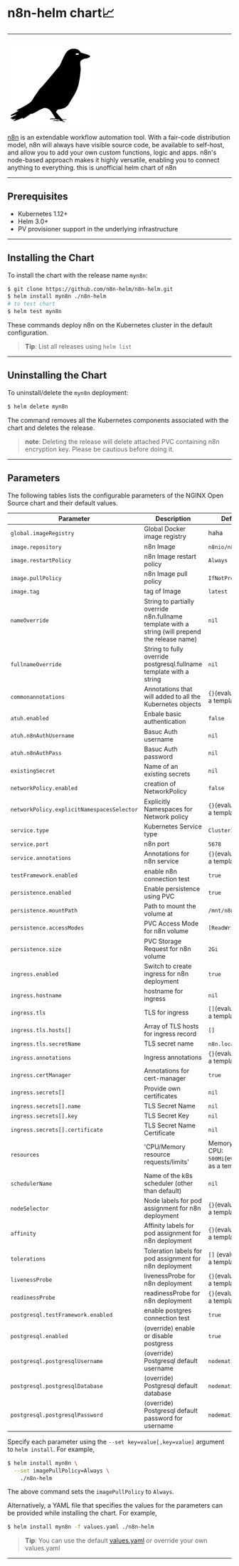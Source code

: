 # n8n-helm chart:chart_with_upwards_trend:
----

![n8n.io - Workflow Automation](https://raw.githubusercontent.com/n8n-io/n8n/master/assets/n8n-logo.png)

[n8n](https://n8n.io/) is an extendable workflow automation tool. With a fair-code distribution model, n8n will always have visible source code, be available to self-host, and allow you to add your own custom functions, logic and apps. n8n's node-based approach makes it highly versatile, enabling you to connect anything to everything. this is unofficial helm chart of n8n

----
## Prerequisites
- Kubernetes 1.12+
- Helm 3.0+
- PV provisioner support in the underlying infrastructure
- ----
## Installing the Chart

To install the chart with the release name `myn8n`:
```sh
$ git clone https://github.com/n8n-helm/n8n-helm.git
$ helm install myn8n ./n8n-helm
# to test chart
$ helm test myn8n
```

These commands deploy n8n on the Kubernetes cluster in the default configuration.

> **Tip**: List all releases using `helm list`
----
## Uninstalling the Chart

To uninstall/delete the `myn8n` deployment:

```bash
$ helm delete myn8n
```

The command removes all the Kubernetes components associated with the chart and deletes the release.

> **note**: Deleting the release will delete attached PVC containing n8n encryption key. Please be cautious before doing it.

----
## Parameters

The following tables lists the configurable parameters of the NGINX Open Source chart and their default values.

| Parameter| Description| Default|
|--------------------------------------------|----------------------------------------------------------------------------------------------|-----------------------------------------------------------|
| `global.imageRegistry` | Global Docker image registry | haha |
| `image.repository` | n8n Image | `n8nio/n8n` |
| `image.restartPolicy` | n8n Image restart policy | `Always` |
| `image.pullPolicy` | n8n Image pull policy | `IfNotPresent` |
| `image.tag` | tag of Image | `latest` |
| `nameOverride` | String to partially override n8n.fullname template with a string (will prepend the release name) | `nil` |
| `fullnameOverride` | String to fully override postgresql.fullname template with a string | `nil` |
| `commonannotations` | Annotations that will added to all the Kubernetes objects | `{}`(evaluated as a template) |
| `atuh.enabled` | Enbale basic authentication | `false` |
| `atuh.n8nAuthUsername`| Basuc Auth username | `nil` |
| `atuh.n8nAuthPass`| Basuc Auth password | `nil` |
| `existingSecret`| Name of an existing secrets | `nil` |
| `networkPolicy.enabled`| creation of NetworkPolicy | `false` |
| `networkPolicy.explicitNamespacesSelector`| Explicitly Namespaces for Network policy | `{}`(evaluated as a template) |
| `service.type` | Kubernetes Service type | `ClusterIP` |
| `service.port` | n8n port | `5678` |
| `service.annotations` | Annotations for n8n service | `{}`(evaluated as a template) |
| `testFramework.enabled` | enable n8n connection test | `true` |
| `persistence.enabled` | Enable persistence using PVC | `true` |
| `persistence.mountPath` | Path to mount the volume at | `/mnt/n8n/.n8n` |
| `persistence.accessModes` | PVC Access Mode for n8n volume | `[ReadWriteOnce]` |
| `persistence.size` | PVC Storage Request for n8n volume | `2Gi` |
| `ingress.enabled` | Switch to create ingress for n8n deployment | `true` |
| `ingress.hostname` | hostname for ingress | `nil` |
| `ingress.tls` | TLS for ingress | `[]`(evaluated as a template) |
| `ingress.tls.hosts[]` | Array of TLS hosts for ingress record  | `[]` |
| `ingress.tls.secretName` | TLS secret name | `n8n.local-tls` |
| `ingress.annotations` | Ingress annotations | `{}`(evaluated as a template) |
| `ingress.certManager` | Annotations for cert-manager | `true` |
| `ingress.secrets[]` | Provide own certificates | `nil` |
| `ingress.secrets[].name` | TLS Secret Name | `nil` |
| `ingress.secrets[].key` | TLS Secret Key  | `nil` |
| `ingress.secrets[].certificate` | TLS Secret Name Certificate | `nil` |
| `resources` | 'CPU/Memory resource requests/limits' | Memory: `500Mi`, CPU: `500Mi`(evaluated as a template) |
| `schedulerName` | Name of the k8s scheduler (other than default) | `nil` |
| `nodeSelector` | Node labels for pod assignment for n8n deployment | `{}`(evaluated as a template) |
| `affinity` | Affinity labels for pod assignment for n8n deployment | `{}`(evaluated as a template) |
| `tolerations` | Toleration labels for pod assignment for n8n deployment | `[]` (evaluated as a template) |
| `livenessProbe` | livenessProbe for n8n deployment | `{}`(evaluated as a template) |
| `readinessProbe` | readinessProbe for n8n deployment | `{}`(evaluated as a template) |
| `postgresql.testFramework.enabled` | enable postgres connection test | `true` |
| `postgresql.enabled` | (override) enable or disable postgress | `true` |
| `postgresql.postgresqlUsername` | (override) Postgresql default username | `nodemation` |
| `postgresql.postgresqlDatabase` | (override) Postgresql default database | `nodemation` |
| `postgresql.postgresqlPassword` | (override) Postgresql default password for username | `nodemation` |


Specify each parameter using the `--set key=value[,key=value]` argument to `helm install`. For example,

```bash
$ helm install myn8n \
  --set imagePullPolicy=Always \
    ./n8n-helm
```

The above command sets the `imagePullPolicy` to `Always`.

Alternatively, a YAML file that specifies the values for the parameters can be provided while installing the chart. For example,

```bash
$ helm install myn8n -f values.yaml ./n8n-helm
```

> **Tip**: You can use the default [values.yaml](values.yaml) or override your own values.yaml
----
